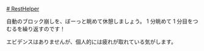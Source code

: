 [# RestHelper](https://uni928.github.io/RestHelper/)

自動のブロック崩しを、ぼーっと眺めて休憩しましょう。
1 分眺めて 1 分目をつむるを繰り返すのです！

エビデンスはありませんが、個人的には疲れが取れている気がします。
